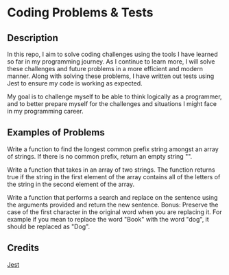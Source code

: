 # Coding Problems & Tests

## Description
    
In this repo, I aim to solve coding challenges using the tools I have learned so far in my programming journey. As I continue to learn more, I will solve these challenges and future problems in a more efficient and modern manner. Along with solving these problems, I have written out tests using Jest to ensure my code is working as expected.

My goal is to challenge myself to be able to think logically as a programmer, and to better prepare myself for the challenges and situations I might face in my programming career.

## Examples of Problems

Write a function to find the longest common prefix string amongst an array of strings.
If there is no common prefix, return an empty string "".

Write a function that takes in an array of two strings. The function returns true if the string in the first element of the array contains all of the letters of the string in the second element of the array.

Write a function that performs a search and replace on the sentence using the arguments provided and return the new sentence.
Bonus: Preserve the case of the first character in the original word when you are replacing it. For example if you mean to replace the word "Book" with the word "dog", it should be replaced as "Dog".

## Credits
    
[Jest](https://jestjs.io/)